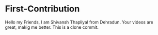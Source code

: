 # First-Contribution
Hello my Friends,  I am Shivansh Thapliyal from Dehradun.
Your videos are great, makig me better.
This is a clone commit.